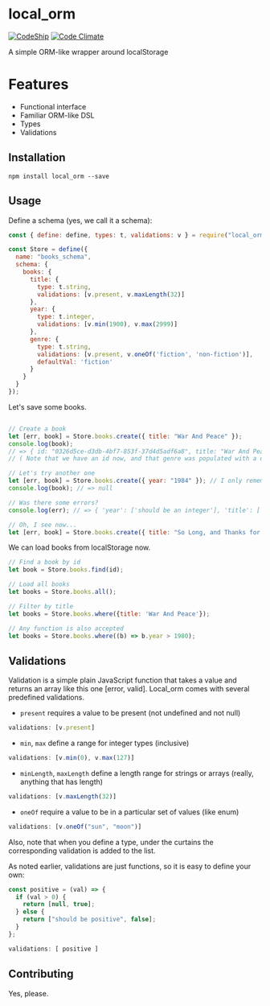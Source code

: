# local_orm
[![CodeShip](https://codeship.com/projects/0876cb80-2453-0134-45d7-7a46f2e0a594/status?branch=master)](https://codeship.com/projects/0876cb80-2453-0134-45d7-7a46f2e0a594/status?branch=master)
[![Code Climate](https://codeclimate.com/github/hiquest/local_orm/badges/gpa.svg)](https://codeclimate.com/github/hiquest/local_orm)

A simple ORM-like wrapper around localStorage

Features
======
* Functional interface
* Familiar ORM-like DSL
* Types
* Validations

Installation
------
```
npm install local_orm --save
```

Usage
------
Define a schema (yes, we call it a schema):

```javascript
const { define: define, types: t, validations: v } = require("local_orm");

const Store = define({
  name: "books_schema",
  schema: {
    books: {
      title: {
        type: t.string,
        validations: [v.present, v.maxLength(32)]
      },
      year: {
        type: t.integer,
        validations: [v.min(1900), v.max(2999)]
      },
      genre: {
        type: t.string,
        validations: [v.present, v.oneOf('fiction', 'non-fiction')],
        defaultVal: 'fiction'
      }
    }
  }
});

```

Let's save some books.

```javascript

// Create a book
let [err, book] = Store.books.create({ title: "War And Peace" });
console.log(book);
// => { id: "0326d5ce-d3db-4bf7-853f-37d4d5adf6a8", title: "War And Peace", genre: 'fiction' }
// ( Note that we have an id now, and that genre was populated with a default value )

// Let's try another one
let [err, book] = Store.books.create({ year: "1984" }); // I only remember the year...
console.log(book); // => null

// Was there some errors?
console.log(err); // => { 'year': ['should be an integer'], 'title': ['should be present'] }

// Oh, I see now...
let [err, book] = Store.books.create({ title: "So Long, and Thanks for all the Fish", year: 1984 }); // I only remember the year...
```

We can load books from localStorage now.

```javascript
// Find a book by id
let book = Store.books.find(id);

// Load all books
let books = Store.books.all();

// Filter by title
let books = Store.books.where({title: 'War And Peace'});

// Any function is also accepted
let books = Store.books.where((b) => b.year > 1980);
```

Validations
------
Validation is a simple plain JavaScript function that takes a value and returns an array like this one [error, valid]. Local_orm comes with several predefined validations.

* `present` requires a value to be present (not undefined and not null)
```javascript
validations: [v.present]
```

* `min`, `max` define a range for integer types (inclusive)
```javascript
validations: [v.min(0), v.max(127)]
```

* `minLength`, `maxLength` define a length range for strings or arrays (really, anything that has length)
```javascript
validations: [v.maxLength(32)]
```

* `oneOf` require a value to be in a particular set of values (like enum)
```javascript
validations: [v.oneOf("sun", "moon")]
```

Also, note that when you define a type, under the curtains the corresponding validation is added to the list.

As noted earlier, validations are just functions, so it is easy to define your own:
```javascript
const positive = (val) => {
  if (val > 0) {
    return [null, true];
  } else {
    return ["should be positive", false];
  }
};

validations: [ positive ]
```

Contributing
------
Yes, please.
